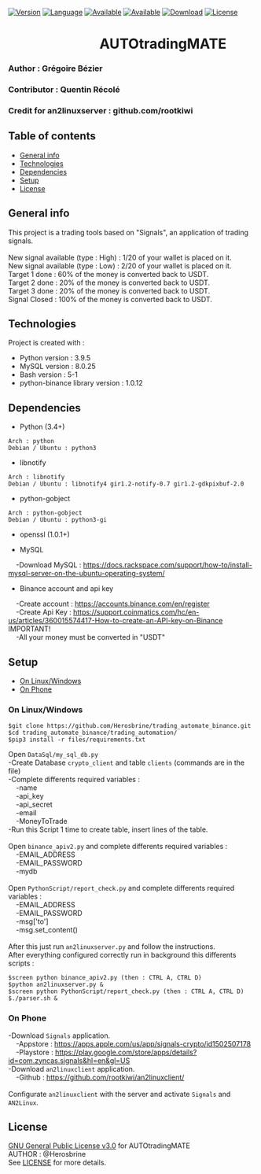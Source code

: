 [![Version](https://img.shields.io/badge/Version-1.0-blue.svg?style=for-the-badge)]()
[![Language](https://img.shields.io/badge/Python-3.4%2B-brightgreen.svg?style=for-the-badge)]()
[![Available](https://img.shields.io/badge/Available-%20Debian-red.svg?style=for-the-badge)]()
[![Available](https://img.shields.io/badge/Available-%20Windows-red.svg?style=for-the-badge)]()
[![Download](https://img.shields.io/badge/Size-410KO-brightgreen.svg?style=for-the-badge)]()
[![License](https://img.shields.io/badge/License-GPL%20v3%2B-red.svg?style=for-the-badge)](https://github.com/Herosbrine/trading_automate_binance/blob/main/LICENSE)

# &nbsp;&nbsp;&nbsp;&nbsp;&nbsp;&nbsp;&nbsp;&nbsp;&nbsp;&nbsp;&nbsp;&nbsp;&nbsp;&nbsp;&nbsp;&nbsp;&nbsp;&nbsp;&nbsp;&nbsp;&nbsp;&nbsp;&nbsp;&nbsp;&nbsp;&nbsp;&nbsp;&nbsp;AUTOtradingMATE

### Author : Grégoire Bézier
### Contributor : Quentin Récolé
### Credit for an2linuxserver : github.com/rootkiwi

## Table of contents
* [General info](#general-info)
* [Technologies](#technologies)
* [Dependencies](#dependencies)
* [Setup](#setup)
* [License](#license)

## General info
This project is a trading tools based on "Signals", an application of trading signals.<br />
<br />
New signal available (type : High) : 1/20 of your wallet is placed on it.<br />
New signal available (type : Low) : 2/20 of your wallet is placed on it.<br />
Target 1 done : 60% of the money is converted back to USDT.<br />
Target 2 done : 20% of the money is converted back to USDT.<br />
Target 3 done : 20% of the money is converted back to USDT.<br />
Signal Closed : 100% of the money is converted back to USDT.<br />

## Technologies
Project is created with :
* Python version : 3.9.5
* MySQL version : 8.0.25
* Bash version : 5-1
* python-binance library version : 1.0.12

## Dependencies

* Python (3.4+)
```
Arch : python
Debian / Ubuntu : python3
```
* libnotify
```
Arch : libnotify
Debian / Ubuntu : libnotify4 gir1.2-notify-0.7 gir1.2-gdkpixbuf-2.0
```
* python-gobject
```
Arch : python-gobject
Debian / Ubuntu : python3-gi
```
* openssl (1.0.1+)

* MySQL

&nbsp;&nbsp;&nbsp;&nbsp;-Download MySQL : https://docs.rackspace.com/support/how-to/install-mysql-server-on-the-ubuntu-operating-system/

* Binance account and api key

&nbsp;&nbsp;&nbsp;&nbsp;-Create account : https://accounts.binance.com/en/register <br />
&nbsp;&nbsp;&nbsp;&nbsp;-Create Api Key : https://support.coinmatics.com/hc/en-us/articles/360015574417-How-to-create-an-API-key-on-Binance <br />
IMPORTANT! <br />
&nbsp;&nbsp;&nbsp;&nbsp;-All your money must be converted in "USDT" <br />

## Setup
* [On Linux/Windows](#on-linuxwindows)
* [On Phone](#on-phone)

### On Linux/Windows
```
$git clone https://github.com/Herosbrine/trading_automate_binance.git
$cd trading_automate_binance/trading_automation/
$pip3 install -r files/requirements.txt
```
Open `DataSql/my_sql_db.py` <br />
-Create Database `crypto_client` and table `clients` (commands are in the file)<br />
-Complete differents required variables : <br />
&nbsp;&nbsp;&nbsp;&nbsp;-name <br />
&nbsp;&nbsp;&nbsp;&nbsp;-api_key <br />
&nbsp;&nbsp;&nbsp;&nbsp;-api_secret <br />
&nbsp;&nbsp;&nbsp;&nbsp;-email <br />
&nbsp;&nbsp;&nbsp;&nbsp;-MoneyToTrade <br />
-Run this Script 1 time to create table, insert lines of the table. <br />
<br />
Open `binance_apiv2.py` and complete differents required variables : <br />
&nbsp;&nbsp;&nbsp;&nbsp;-EMAIL_ADDRESS <br />
&nbsp;&nbsp;&nbsp;&nbsp;-EMAIL_PASSWORD <br />
&nbsp;&nbsp;&nbsp;&nbsp;-mydb <br />
<br />
Open `PythonScript/report_check.py` and complete differents required variables : <br />
&nbsp;&nbsp;&nbsp;&nbsp;-EMAIL_ADDRESS <br />
&nbsp;&nbsp;&nbsp;&nbsp;-EMAIL_PASSWORD <br />
&nbsp;&nbsp;&nbsp;&nbsp;-msg['to']<br />
&nbsp;&nbsp;&nbsp;&nbsp;-msg.set_content()<br />
<br>
After this just run `an2linuxserver.py` and follow the instructions. <br />
After everything configured correctly run in background this differents scripts :
```
$screen python binance_apiv2.py (then : CTRL A, CTRL D)
$python an2linuxserver.py &
$screen python PythonScript/report_check.py (then : CTRL A, CTRL D)
$./parser.sh &
```


### On Phone

-Download `Signals` application. <br />
&nbsp;&nbsp;&nbsp;&nbsp;-Appstore : https://apps.apple.com/us/app/signals-crypto/id1502507178 <br />
&nbsp;&nbsp;&nbsp;&nbsp;-Playstore : https://play.google.com/store/apps/details?id=com.zyncas.signals&hl=en&gl=US <br />
-Download `an2linuxclient` application. <br />
&nbsp;&nbsp;&nbsp;&nbsp;-Github : https://github.com/rootkiwi/an2linuxclient/ <br />
<br />
Configurate `an2linuxclient` with the server and activate `Signals` and `AN2Linux`. <br />

## License

[GNU General Public License v3.0](https://www.gnu.org/licenses/gpl-3.0.html) for AUTOtradingMATE <br />
AUTHOR : @Herosbrine <br />
See [LICENSE](LICENSE) for more details.
<br />
